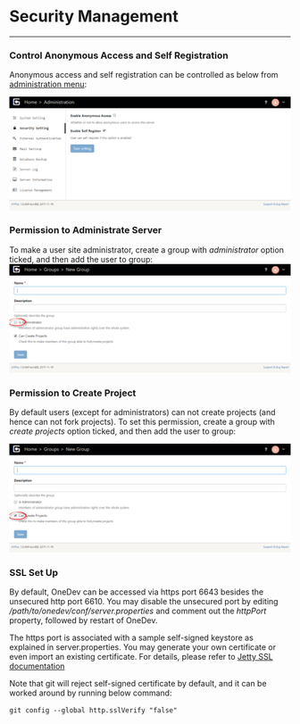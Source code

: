 # Security Management
--------------------

### Control Anonymous Access and Self Registration

Anonymous access and self registration can be controlled as below from [administration menu](Server-Administration-Menu):

![security-setting.png](images/security-setting.png)

### Permission to Administrate Server

To make a user site administrator, create a group with _administrator_ option ticked, and then add the user to group:
![administer-server-permission.png](images/administer-server-permission.png)

### Permission to Create Project

By default users (except for administrators) can not create projects (and hence can not fork projects). To set this permission, create a group with _create projects_ option ticked, and then add the user to group:

![create-project-permission.png](images/create-project-permission.png)

### SSL Set Up

By default, OneDev can be accessed via https port 6643 besides the unsecured http port 6610. You may disable the unsecured port by editing _/path/to/onedev/conf/server.properties_ and comment out the _httpPort_ property, followed by restart of OneDev. 

The https port is associated with a sample self-signed keystore as explained in server.properties. You may generate your own certificate or even import an existing certificate. For details, please refer to [Jetty SSL documentation](http://www.eclipse.org/jetty/documentation/current/configuring-ssl.html)

Note that git will reject self-signed certificate by default, and it can be worked around by running below command:
```
git config --global http.sslVerify "false"
```